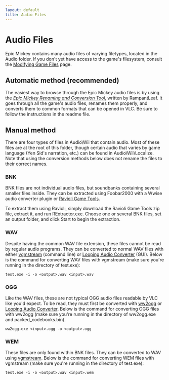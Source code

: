 ```yaml
---
layout: default
title: Audio Files
---
```


# Audio Files

Epic Mickey contains many audio files of varying filetypes, located in the Audio folder. If you don't yet have access to the game's filesystem, consult the [Modifying Game Files](./modifying-game-files) page.

## Automatic method (recommended)

The easiest way to browse through the Epic Mickey audio files is by using the *[Epic Mickey Renaming and Conversion Tool](./tools/batch-audio-tool)*, written by RampantLeaf. It goes through all the game's audio files, renames them properly, and converts them to common formats that can be opened in VLC. Be sure to follow the instructions in the readme file.

## Manual method

There are four types of files in Audio\Wii that contain audio. Most of these files are at the root of this folder, though certain audio that varies by game language (Yen Sid's narration, etc.) can be found in Audio\Wii\Localize. Note that using the conversion methods below does not rename the files to their correct names.

### BNK

BNK files are not individual audio files, but soundbanks containing several smaller files inside. They can be extracted using Foobar2000 with a Wwise audio converter plugin or [Ravioli Game Tools](http://www.scampers.org/steve/sms/other.htm).

To extract them using Ravioli, simply download the Ravioli Game Tools zip file, extract it, and run RExtractor.exe. Choose one or several BNK files, set an output folder, and click Start to begin the extraction.

### WAV

Despite having the common WAV file extension, these files cannot be read by regular audio programs. They can be converted to normal WAV files with either [vgmstream](https://github.com/losnoco/vgmstream/releases) (command line) or [Looping Audio Converter](https://github.com/libertyernie/LoopingAudioConverter/releases) (GUI). Below is the command for converting WAV files with vgmstream (make sure you're running in the directory of test.exe):

```
test.exe -i -o <output>.wav <input>.wav
```

### OGG

Like the WAV files, these are not typical OGG audio files readable by VLC like you'd expect. To be read, they must first be converted with [ww2ogg](https://github.com/hcs64/ww2ogg/releases) or [Looping Audio Converter](https://github.com/libertyernie/LoopingAudioConverter/releases). Below is the command for converting OGG files with ww2ogg (make sure you're running in the directory of ww2ogg.exe and packed_codebooks.bin).

```
ww2ogg.exe <input>.ogg -o <output>.ogg
```

### WEM
These files are only found within BNK files. They can be converted to WAV using [vgmstream](https://github.com/losnoco/vgmstream/releases). Below is the command for converting WEM files with vgmstream (make sure you're running in the directory of test.exe):

```
test.exe -i -o <output>.wav <input>.wem
```
